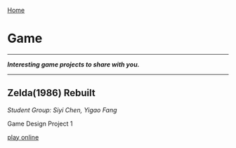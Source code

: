 [Home](index.md)

# Game

****

***Interesting game projects to share with you.***

------

## Zelda(1986) Rebuilt

*Student Group: Siyi Chen, Yigao Fang*

Game Design Project 1

[play online](http://www-personal.umich.edu/~siyich/Web_Zelda/)
<!-- [MacOS download](Others/Web_Zelda)
[Windows download](Others/Web_Zelda) -->

